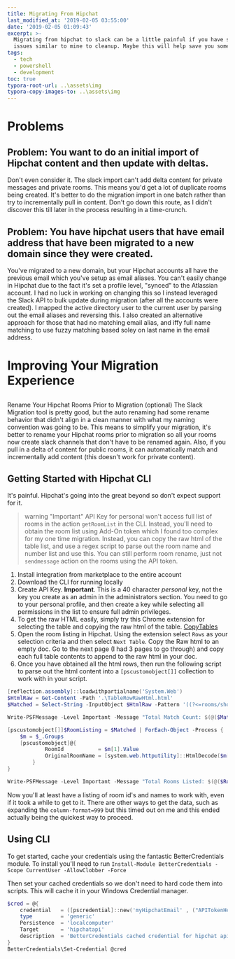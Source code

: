 ```yaml
---
title: Migrating From Hipchat
last_modified_at: '2019-02-05 03:55:00'
date: '2019-02-05 01:09:43'
excerpt: >-
  Migrating from hipchat to slack can be a little painful if you have some  
  issues similar to mine to cleanup. Maybe this will help save you some time.
tags:
  - tech
  - powershell
  - development
toc: true
typora-root-url: ..\assets\img
typora-copy-images-to: ..\assets\img
---
```

# Problems

## Problem: You want to do an initial import of Hipchat content and then update with deltas. 
Don't even consider it. The slack import can't add delta content for private messages and private rooms. This means you'd get a lot of duplicate rooms being created. It's better to do the migration import in one batch rather than try to incrementally pull in content. Don't go down this route, as I didn't discover this till later in the process resulting in a time-crunch.

## Problem: You have hipchat users that have email address that have been migrated to a new domain since they were created.
You've migrated to a new domain, but your Hipchat accounts all have the previous email which you've setup as email aliases. You can't easily change in Hipchat due to the fact it's set a profile level, "synced" to the Atlassian account. I had no luck in working on changing this so I instead leveraged the Slack API to bulk update during migration (after all the accounts were created). I mapped the active directory user to the current user by parsing out the email aliases and reversing this. I also created an alternative approach for those that had no matching email alias, and iffy full name matching to use fuzzy matching based soley on last name in the email address. 

# Improving Your Migration Experience

## Rename Your Hipchat Rooms Prior to Migration (optional)
The Slack Migration tool is pretty good, but the auto renaming had some rename behavior that didn't align in a clean manner with what my naming convention was going to be. This means to simplify your migration, it's better to rename your Hipchat rooms prior to migration so all your rooms now create slack channels that don't have to be renamed again. Also, if you pull in a delta of content for public rooms, it can automatically match and incrementally add content (this doesn't work for private content).

## Getting Started with Hipchat CLI
It's painful. Hipchat's going into the great beyond so don't expect support for it. 

> warning "Important"
> API Key for personal won't access full list of rooms in the action `getRoomList` in the CLI. Instead, you'll need to obtain the room list using Add-On token which I found too complex for my one time migration. Instead, you can copy the raw html of the table list, and use a regex script to parse out the room name and number list and use this. You can still perform room rename, just not `sendmessage` action on the rooms using the API token.

1. Install integration from marketplace to the entire account
2. Download the CLI for running locally
3. Create API Key. **Important**. This is a 40 character *personal* key, not the key you create as an admin in the administrators section. You need to go to your personal profile, and then create a key while selecting all permissions in the list to ensure full admin privileges.
4. To get the raw HTML easily, simply try this Chrome extension for selecting the table and copying the raw html of the table. [CopyTables](http://bit.ly/2S1XwRn)
5. Open the room listing in Hipchat. Using the extension select `Rows` as your selection criteria and then select `Next Table`. Copy the Raw html to an empty doc. Go to the next page (I had 3 pages to go through) and copy each full table contents to append to the raw html in your doc.
6. Once you have obtained all the html rows, then run the following script to parse out the html content into a `[pscustomobject[]]` collection to work with in your script.
```powershell
[reflection.assembly]::loadwithpartialname('System.Web')
$HtmlRaw = Get-Content -Path '.\TableRowRawHtml.html'
$Matched = Select-String -InputObject $HtmlRaw -Pattern '((?<=rooms/show/)\d*(?="))(.*?\n*?.*?)(?<=[>])(.*?(?=<))' -AllMatches | Select-Object -ExpandProperty Matches

Write-PSFMessage -Level Important -Message "Total Match Count: $(@($Matched).Count)"

[pscustomobject[]]$RoomListing = $Matched | ForEach-Object -Process {
    $m = $_.Groups
    [pscustomobject]@{
            RoomId           = $m[1].Value
            OriginalRoomName = [system.web.httputility]::HtmlDecode($m[3].Value)
        }
}

Write-PSFMessage -Level Important -Message "Total Rooms Listed: $(@($RoomListing).Count)"

```

Now you'll at least have a listing of room id's and names to work with, even if it took a while to get to it. There are other ways to get the data, such as expanding the `column-format=999` but this timed out on me and this ended actually being the quickest way to proceed.


## Using CLI

To get started, cache your credentials using the fantastic BetterCredentials module. To install you'll need to run `Install-Module BetterCredentials -Scope CurrentUser -AllowClobber -Force`

Then set your cached credentials so we don't need to hard code them into scripts. This will cache it in your Windows Credential manager.

```powershell
$cred = @{
    credential   = ([pscredential]::new('myHipchatEmail' , ("APITokenHere" | ConvertTo-SecureString -AsPlainText -Force) ) )
    type         = 'generic'
    Persistence  = 'localcomputer'
    Target       = 'hipchatapi'
    description  = 'BetterCredentials cached credential for hipchat api'
}
BetterCredentials\Set-Credential @cred
```

